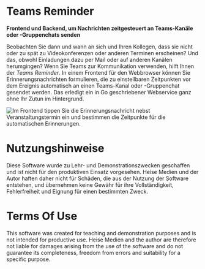 # Teams Reminder

**Frontend und Backend, um Nachrichten zeitgesteuert an Teams-Kanäle oder -Gruppenchats senden**

Beobachten Sie dann und wann an sich und Ihren Kollegen, dass sie nicht oder zu spät zu Videokonferenzen oder anderen Terminen erscheinen? Und das, obwohl Einladungen dazu per Mail oder auf anderen Kanälen herumgingen? Wenn Sie Teams zur Kommunikation verwenden, hilft Ihnen der *Teams Reminder*. In einem Frontend für den Webbrowser können Sie Erinnerungsnachrichten formulieren, die zu einstellbaren Zeitpunkten vor dem Ereignis automatisch an einen Teams-Kanal oder -Gruppenchat gesendet werden. Das erledigt ein in Go geschriebener Webservice ganz ohne Ihr Zutun im Hintergrund.

![Im Frontend tippen Sie die Erinnerungsnachricht nebst Veranstaltungstermin ein und bestimmen die Zeitpunkte für die automatischen Erinnerungen.](https://github.com/user-attachments/assets/d7db7e67-4226-48ad-82ac-f0016fdd57ad)

# Nutzungshinweise

Diese Software wurde zu Lehr- und Demonstrationszwecken geschaffen und ist nicht für den produktiven Einsatz vorgesehen. Heise Medien und der Autor haften daher nicht für Schäden, die aus der Nutzung der Software entstehen, und übernehmen keine Gewähr für ihre Vollständigkeit, Fehlerfreiheit und Eignung für einen bestimmten Zweck.

# Terms Of Use

This software was created for teaching and demonstration purposes and is not intended for productive use. Heise Medien and the author are therefore not liable for damages arising from the use of the software and do not guarantee its completeness, freedom from errors and suitability for a specific purpose.
